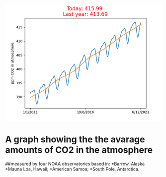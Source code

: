 ![Graph](./graph.png)
# A graph showing the the avarage amounts of CO2 in the atmosphere 
 ##measured by four NOAA observatories based in: 
 *Barrow, Alaska *Mauna Loa, Hawaii; *American Samoa;  *South Pole, Antarctica.